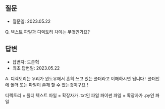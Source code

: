 ## 질문
* 질문일: 2023.05.22

Q. 텍스트 파일과 디렉토리 차이는 무엇인가요?




## 답변
* 답변자: 도준혁 
* 최초 답변일: 2023.05.22

A. 디렉토리는 우리가 윈도우에서 흔히 쓰고 있는 폴더라고 이해하시면 됩니다 !
폴더안에 폴더 또는 파일이 존재 할 수 있는것이구요 !

디렉토리 = 폴더
텍스트 파일 = 확장자가 .txt인 파일
파이썬 파일 = 확장자가 .py인 파일
